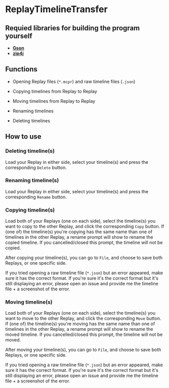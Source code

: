 # ReplayTimelineTransfer

## Requied libraries for building the program yourself

* **[Gson](https://mvnrepository.com/artifact/com.google.code.gson/gson/2.8.5)**
* **[zip4j](http://www.lingala.net/zip4j.html)**

## Functions

* Opening Replay files (`*.mcpr`) and raw timeline files (`.json`)

* Copying timelines from Replay to Replay

* Moving timelines from Replay to Replay

* Renaming timelines

* Deleting timelines

## How to use

### Deleting timeline(s)

Load your Replay in either side, select your timeline(s) and press the corresponding `Delete` button.

### Renaming timeline(s)

Load your Replay in either side, select your timeline(s) and press the corresponding `Rename` button.

### Copying timeline(s)

Load both of your Replays (one on each side), select the timeline(s) you want to copy to the other Replay, and click the corresponding `Copy` button. If (one of) the timeline(s) you're copying has the same name than one of timelines in the other Replay, a rename prompt will show to rename the copied timeline. If you cancelled/closed this prompt, the timeline will not be copied.

After copying your timeline(s), you can go to `File`, and choose to save both Replays, or one specific side.

If you tried opening a raw timeline file (`*.json`) but an error appeared, make sure it has the correct format. If you're sure it's the correct format but it's still displaying an error, please open an issue and provide me the timeline file + a screenshot of the error.

### Moving timeline(s)

Load both of your Replays (one on each side), select the timeline(s) you want to move to the other Replay, and click the corresponding `Move` button. If (one of) the timeline(s) you're moving has the same name than one of timelines in the other Replay, a rename prompt will show to rename the moved timeline. If you cancelled/closed this prompt, the timeline will not be moved.

After moving your timeline(s), you can go to `File`, and choose to save both Replays, or one specific side.

If you tried opening a raw timeline file (`*.json`) but an error appeared, make sure it has the correct format. If you're sure it's the correct format but it's still displaying an error, please open an issue and provide me the timeline file + a screenshot of the error.

